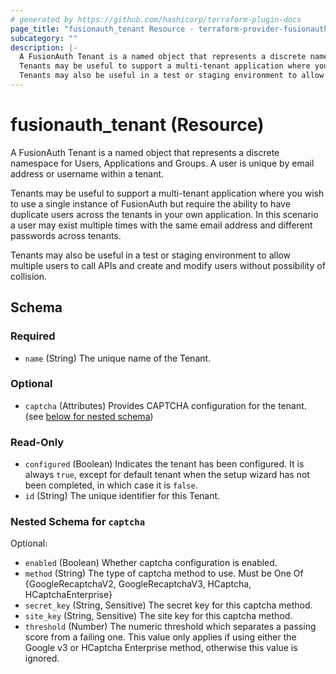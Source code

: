 ```yaml
---
# generated by https://github.com/hashicorp/terraform-plugin-docs
page_title: "fusionauth_tenant Resource - terraform-provider-fusionauth"
subcategory: ""
description: |-
  A FusionAuth Tenant is a named object that represents a discrete namespace for Users, Applications and Groups. A user is unique by email address or username within a tenant.
  Tenants may be useful to support a multi-tenant application where you wish to use a single instance of FusionAuth but require the ability to have duplicate users across the tenants in your own application. In this scenario a user may exist multiple times with the same email address and different passwords across tenants.
  Tenants may also be useful in a test or staging environment to allow multiple users to call APIs and create and modify users without possibility of collision.
---
```


# fusionauth_tenant (Resource)

A FusionAuth Tenant is a named object that represents a discrete namespace for Users, Applications and Groups. A user is unique by email address or username within a tenant.

Tenants may be useful to support a multi-tenant application where you wish to use a single instance of FusionAuth but require the ability to have duplicate users across the tenants in your own application. In this scenario a user may exist multiple times with the same email address and different passwords across tenants.

Tenants may also be useful in a test or staging environment to allow multiple users to call APIs and create and modify users without possibility of collision.



<!-- schema generated by tfplugindocs -->
## Schema

### Required

- `name` (String) The unique name of the Tenant.

### Optional

- `captcha` (Attributes) Provides CAPTCHA configuration for the tenant. (see [below for nested schema](#nestedatt--captcha))

### Read-Only

- `configured` (Boolean) Indicates the tenant has been configured. It is always `true`, except for default tenant when the setup wizard has not been completed, in which case it is `false`.
- `id` (String) The unique identifier for this Tenant.

<a id="nestedatt--captcha"></a>
### Nested Schema for `captcha`

Optional:

- `enabled` (Boolean) Whether captcha configuration is enabled.
- `method` (String) The type of captcha method to use. Must be One Of {GoogleRecaptchaV2, GoogleRecaptchaV3, HCaptcha, HCaptchaEnterprise}
- `secret_key` (String, Sensitive) The secret key for this captcha method.
- `site_key` (String, Sensitive) The site key for this captcha method.
- `threshold` (Number) The numeric threshold which separates a passing score from a failing one. This value only applies if using either the Google v3 or HCaptcha Enterprise method, otherwise this value is ignored.
